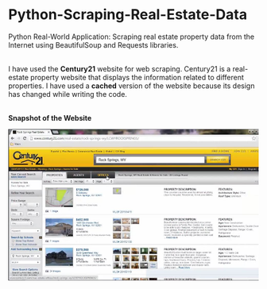 # Python-Scraping-Real-Estate-Data
Python Real-World Application: Scraping real estate property data from the Internet using BeautifulSoup and Requests libraries.
<br></br>

I have used the **Century21** website for web scraping. Century21 is a real-estate property website that displays the information related to different properties. I have used a **cached** version of the website because its design has changed while writing the code.
<br></br>

**Snapshot of the Website**

![website](century21.JPG)

